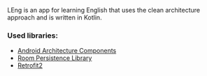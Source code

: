 LEng is an app for learning English that uses the clean architecture approach and is written in Kotlin.

### Used libraries:
* [Android Architecture Components](https://developer.android.com/topic/libraries/architecture/index.html)
* [Room Persistence Library](https://developer.android.com/training/data-storage/room)
* [Retrofit2](https://github.com/square/retrofit)
